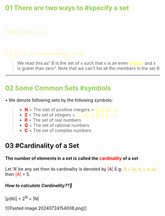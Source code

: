 
## <font color="#92d050">01 There are two ways to #specify a set</font>

#### <font color="#ffffff">1. If possible, list all the members of the set. </font>
<span style="color:#fff58a">E.g. A = {a, e, i, o, u} </span>

#### <font color="#ffffff">2. State those properties which characterized the members in the set. </font>
<font color="#fff58a">E.g. B = {x : x is an even integer, x > 0}</font>

>  We read this as“ B is the set of x such that x is an even <font color="#ffff00">integer</font> and x is grater than zero”. Note that we can’t list all the members in the set B

---
## <font color="#92d050">02 Some Common Sets #symbols</font> 

• We denote following sets by the following symbols: 

> - **<span style="color:#ff0000">N</span>** = The stet of positive integers = <font color="#ffff00">{1, 2, 3, …} </font>
> - **<span style="color:#ff0000">Z</span>** = The set of integers = <font color="#ffff00">{…,-2, -1, 0, 1, 2, …} </font>
> - **<span style="color:#ff0000">R</span>** = The set of real numbers 
> - **<span style="color:#ff0000">Q</span>** = The set of rational numbers 
> - **<span style="color:#ff0000">C</span>** = The set of complex numbers
  

## 03 #Cardinality of a Set 

#### The number of elements in a set<span style="color:#9aff00"> </span>is called the <span style="color:#ff0000">cardinality</span> of a set

Let ‘A’ be any set then its cardinality is denoted by <font color="#ff0000">|</font>A<font color="#ff0000">|</font>
E.g. <font color="#ffc000">A = {a, e, i, o, u}</font> then <font color="#ff0000">|A|</font> = 5.

##### How to calculate Cardinality??🤔

|p(N)| = 2<sup>N</sup> = |N|

![[Pasted image 20240724154008.png]]

